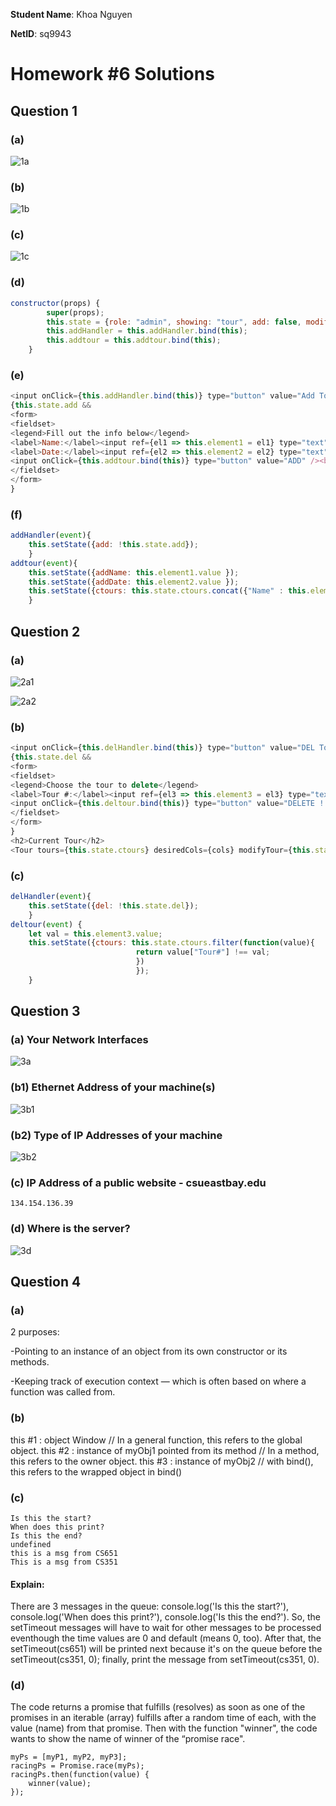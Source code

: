 **Student Name**:  Khoa Nguyen

**NetID**: sq9943

# Homework #6 Solutions

## Question 1 
### (a)

![1a](images/1a.png)

### (b)

![1b](images/1b.png)

### (c)

![1c](images/1c.png)

### (d)
```javascript
constructor(props) {
        super(props);
        this.state = {role: "admin", showing: "tour", add: false, modifyTour: true, addName: "", addDate: "", ctours: tours};
        this.addHandler = this.addHandler.bind(this);
        this.addtour = this.addtour.bind(this);
    }
```
### (e)
```javascript
<input onClick={this.addHandler.bind(this)} type="button" value="Add Tour" />
{this.state.add &&
<form>
<fieldset>
<legend>Fill out the info below</legend>
<label>Name:</label><input ref={el1 => this.element1 = el1} type="text" size="50" /><br /><br />
<label>Date:</label><input ref={el2 => this.element2 = el2} type="text" size="50" /><br /><br />
<input onClick={this.addtour.bind(this)} type="button" value="ADD" /><br />
</fieldset>
</form>
}
```

### (f)
```javascript
addHandler(event){
    this.setState({add: !this.state.add});
    }
addtour(event){
    this.setState({addName: this.element1.value });
    this.setState({addDate: this.element2.value });
    this.setState({ctours: this.state.ctours.concat({"Name" : this.element1.value, "Date" : this.element2.value})});
    }
```

## Question 2
### (a)

![2a1](images/2a1.png)

![2a2](images/2a2.png)

### (b)

```javascript
<input onClick={this.delHandler.bind(this)} type="button" value="DEL Tour !!!" />
{this.state.del &&
<form>
<fieldset>
<legend>Choose the tour to delete</legend>
<label>Tour #:</label><input ref={el3 => this.element3 = el3} type="text" size="10" />
<input onClick={this.deltour.bind(this)} type="button" value="DELETE !!" /><br />
</fieldset>
</form>
}
<h2>Current Tour</h2>
<Tour tours={this.state.ctours} desiredCols={cols} modifyTour={this.state.modifyTour} />
```
### (c)

```javascript
delHandler(event){
    this.setState({del: !this.state.del});
    } 
deltour(event) { 
    let val = this.element3.value;
    this.setState({ctours: this.state.ctours.filter(function(value){
                            return value["Tour#"] !== val;
                            })
                            });
    }
```

## Question 3
### (a) Your Network Interfaces

![3a](images/3a.png)

### (b1) Ethernet Address of your machine(s)

![3b1](images/3b1.png)

### (b2) Type of IP Addresses of your machine

![3b2](images/3b2.png)

### (c) IP Address of a public website - csueastbay.edu 

```code
134.154.136.39
```
### (d) Where is the server?

![3d](images/3d.png)

## Question 4
### (a)

2 purposes:

-Pointing to an instance of an object from its own constructor or its methods. 

-Keeping track of execution context — which is often based on where a function was called from.

### (b)

this #1 : object Window // In a general function, this refers to the global object.
this #2 : instance of myObj1 pointed from its method // In a method, this refers to the owner object.
this #3 : instance of myObj2 // with bind(), this refers to the wrapped object in bind()

### (c)

```code
Is this the start?
When does this print?
Is this the end?
undefined
this is a msg from CS651
This is a msg from CS351
```
#### Explain:

There are 3 messages in the queue: console.log('Is this the start?'), console.log('When does this print?'), console.log('Is this the end?').
So, the setTimeout messages will have to wait for other messages to be processed eventhough the time values are 0 and default (means 0, too). After that, the setTimeout(cs651) will be printed next because it's on the queue before the setTimeout(cs351, 0); finally, print the message from setTimeout(cs351, 0).

### (d)

The code returns a promise that fulfills (resolves) as soon as one of the promises in an iterable (array) fulfills after a random time of each, with the value (name) from that promise. Then with the function "winner", the code wants to show the name of winner of the “promise race".

```code
myPs = [myP1, myP2, myP3];
racingPs = Promise.race(myPs);
racingPs.then(function(value) {
    winner(value);
});
```